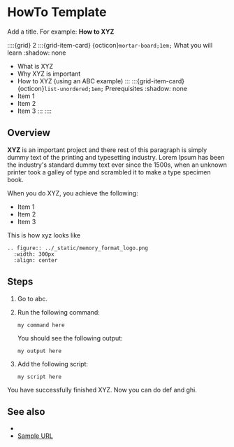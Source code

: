 # HowTo Template

Add a title. For example: **How to XYZ**

::::{grid} 2
:::{grid-item-card}  {octicon}`mortar-board;1em;` What you will learn
:shadow: none
* What is XYZ
* Why XYZ is important
* How to XYZ (using an ABC example)
:::
:::{grid-item-card} {octicon}`list-unordered;1em;` Prerequisites
:shadow: none
* Item 1
* Item 2
* Item 3
:::
::::


## Overview

**XYZ** is an important project and there rest of this paragraph is simply dummy
text of the printing and typesetting industry.
Lorem Ipsum has been the industry's standard dummy text ever since the
1500s, when an unknown printer took a galley of type and scrambled it to make
a type specimen book. 

When you do XYZ, you achieve the following: 

* Item 1
* Item 2
* Item 3

This is how xyz looks like

```{eval-rst}
.. figure:: ../_static/memory_format_logo.png
  :width: 300px
  :align: center 
```

## Steps

1. Go to abc.
1. Run the following command:

   ```
   my command here
   ```
   You should see the following output:
   
   ```
   my output here
   ```  
   
1. Add the following script:

    ```
    my script here
    ```
    
You have successfully finished XYZ. Now you can do def and ghi.

## See also
* [](./home-page-template1.rst)
* [Sample URL](https://example.com)
